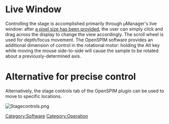 # Live Window

Controlling the stage is accomplished primarily through µManager's live
window: after [a pixel size has been
provided](Pixel_Size_Calibration "wikilink"), the user can simply click
and drag across the display to change the view accordingly. The scroll
wheel is used for depth/focus movement. The OpenSPIM software provides
an additional dimension of control in the rotational motor: holding the
Alt key while moving the mouse side-to-side will cause the sample to be
rotated about a previously-determined axis.

# Alternative for precise control

Alternatively, the stage controls tab of the OpenSPIM plugin can be used
to move to specific locations.

![Stagecontrols.png](Stagecontrols.png "Stagecontrols.png")

[Category:Software](Category:Software "wikilink")
[Category:Operation](Category:Operation "wikilink")
